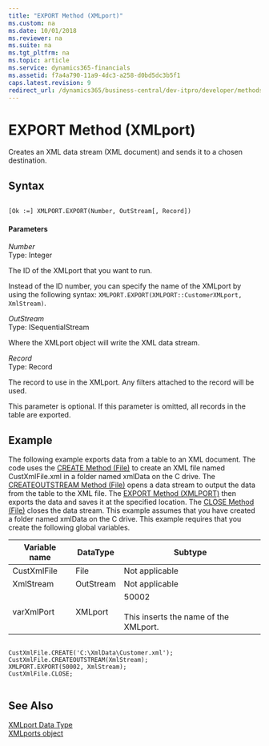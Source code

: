 ```yaml
---
title: "EXPORT Method (XMLport)"
ms.custom: na
ms.date: 10/01/2018
ms.reviewer: na
ms.suite: na
ms.tgt_pltfrm: na
ms.topic: article
ms.service: dynamics365-financials
ms.assetid: f7a4a790-11a9-4dc3-a258-d0bd5dc3b5f1
caps.latest.revision: 9
redirect_url: /dynamics365/business-central/dev-itpro/developer/methods-auto/al-method-reference
---
```


 

# EXPORT Method (XMLport)
Creates an XML data stream \(XML document\) and sends it to a chosen destination.  
  
## Syntax  
  
```  
  
[Ok :=] XMLPORT.EXPORT(Number, OutStream[, Record])  
```  
  
#### Parameters  
 *Number*  
 Type: Integer  
  
 The ID of the XMLport that you want to run.  
  
 Instead of the ID number, you can specify the name of the XMLport by using the following syntax: `XMLPORT.EXPORT(XMLPORT::CustomerXMLport, XmlStream)`. 

 <!--Links For more information, see [Walkthrough: Exporting Data from Tables to XML Documents](Walkthrough-Exporting-Data-from-Tables-to-XML-Documents.md). -->  
  
 *OutStream*  
 Type: ISequentialStream  
  
 Where the XMLport object will write the XML data stream.  
  
 *Record*  
 Type: Record  
  
 The record to use in the XMLport. Any filters attached to the record will be used.  
  
 This parameter is optional. If this parameter is omitted, all records in the table are exported.  
  
## Example  
 The following example exports data from a table to an XML document. The code uses the [CREATE Method \(File\)](devenv-CREATE-Method-File.md) to create an XML file named CustXmlFile.xml in a folder named xmlData on the C drive. The [CREATEOUTSTREAM Method \(File\)](devenv-CREATEOUTSTREAM-Method-File.md) opens a data stream to output the data from the table to the XML file. The [EXPORT Method \(XMLPORT\)](devenv-EXPORT-Method-XMLport.md) then exports the data and saves it at the specified location. The [CLOSE Method \(File\)](devenv-CLOSE-Method-File.md) closes the data stream. This example assumes that you have created a folder named xmlData on the C drive. This example requires that you create the following global variables.  
  
|Variable name|DataType|Subtype|  
|-------------------|--------------|-------------|  
|CustXmlFile|File|Not applicable|  
|XmlStream|OutStream|Not applicable|  
|varXmlPort|XMLport|50002<br /><br /> This inserts the name of the XMLport.|  
  
```  
  
CustXmlFile.CREATE('C:\XmlData\Customer.xml');  
CustXmlFile.CREATEOUTSTREAM(XmlStream);  
XMLPORT.EXPORT(50002, XmlStream);  
CustXmlFile.CLOSE;  
  
```  
  
## See Also  
 [XMLport Data Type](../datatypes/devenv-XMLport-Data-Type.md)   
 [XMLports object](../devenv-XMLport-object.md)  